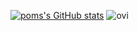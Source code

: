 [![poms's GitHub stats](https://github-readme-stats.vercel.app/api?username=pompompur1nn)](https://github.com/anuraghazra/github-readme-stats)
<img src="https://github-readme-stats.vercel.app/api/top-langs?username=madushadhanushka&show_icons=true&locale=en&layout=compact&theme=chartreuse-dark" alt="ovi" />
